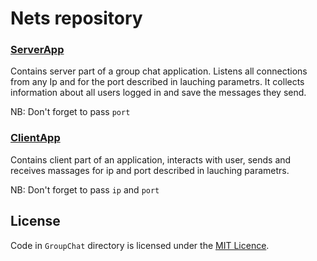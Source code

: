 # Nets repository
### [ServerApp](GroupChat/ServerChat)
Contains server part of a group chat application.
Listens all connections from any Ip and for the port described in lauching parametrs.
It collects information about all users logged in and save the messages they send.

NB: Don't forget to pass `port`

### [ClientApp](GroupChat/ClientChat)
Contains client part of an application, interacts with user, sends and receives massages for ip and port described in lauching parametrs.

NB: Don't forget to pass `ip` and `port`

## License
Code in `GroupChat` directory is licensed under the [MIT Licence](LICENSE).
